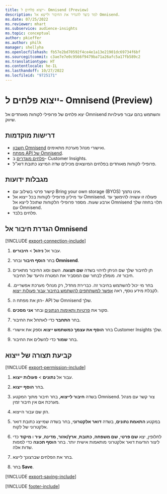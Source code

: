 ```yaml
---
title: ייצוא פלחים ל- Omnisend ‏(Preview)
description: למד כיצד להגדיר את החיבור ולייצא אל Omnisend.
ms.date: 07/25/2022
ms.reviewer: mhart
ms.subservice: audience-insights
ms.topic: conceptual
author: pkieffer
ms.author: philk
manager: shellyha
ms.openlocfilehash: fb57e2bd70592f4ce4e1a13e21901dc69734f6bf
ms.sourcegitcommit: c3ae7e7e0c9566f9479ba71a26afc5a17fb589c2
ms.translationtype: HT
ms.contentlocale: he-IL
ms.lasthandoff: 10/27/2022
ms.locfileid: "9725171"
---
```

# <a name="export-segments-to-omnisend-preview"></a>ייצוא פלחים ל- Omnisend ‏(Preview)

יצא פלחים של פרופילי לקוחות מאוחדים אל Omnisend והשתמש בהם עבור פעילויות שיווק.

## <a name="prerequisites"></a>‏‫דרישות מוקדמות‬

- [חשבון Omnisend](https://www.omnisend.com/) ואישורי מנהל מערכת מתאימים.
- [מפתח API של Omnisend](https://support.omnisend.com/en/articles/1061890-generating-api-key).
- [פלחים מוגדרים](segments.md) ב- Customer Insights.
- פרופילי לקוחות מאוחדים בפלחים המיוצאים מכילים שדה המייצג כתובת דוא"ל.

## <a name="known-limitations"></a>‏‫מגבלות ידועות‬

- קישור פרטי בשילוב עם Bring your own storage ‏(BYOS) אינו נתמך.
- עד מיליון פרופילי לקוחות בכל ייצוא אל Omnisend. פעולה זו עשויה להימשך עד ארבע שעות. מספר פרופילי הלקוחות שתוכל לייצא אל Omnisend תלוי בחוזה שלך עם Omnisend.
- פלחים בלבד.

## <a name="set-up-connection-to-omnisend"></a>הגדרת חיבור אל Omnisend

[!INCLUDE [export-connection-include](includes/export-connection-admn.md)]

1. עבור אל **ניהול** > **חיבורים**.

1. בחר **הוסף חיבור** ובחר **Omnisend‎**.

1. תן לחיבור שלך שם הניתן לזיהוי בשדה **שם תצוגה**. השם וסוג החיבור מתארים חיבור זה. מומלץ לבחור שם המסביר את המטרה והיעד של החיבור.

1. בחר מי יכול להשתמש בחיבור זה. כברירת מחדל, רק מנהלי מערכת אפשריים. לקבלת מידע נוסף, ראה [אפשר למשתתפים להשתמש בחיבור עבור פעולות ייצוא](connections.md#allow-contributors-to-use-a-connection-for-exports).

1. הזן את מפתח ה- API של Omnisend שלך.

1. סקור את [פרטיות ותאימות הנתונים](connections.md#data-privacy-and-compliance) ובחר **אני מסכים**.

1. בחר **התחבר** כדי לאתחל את החיבור.

1. בחר **הוסף את עצמך כמשתמש ייצוא** וספק את אישורי Customer Insights שלך.

1. בחר **שמור** כדי להשלים את החיבור.

## <a name="configure-an-export"></a>קביעת תצורה של ייצוא

[!INCLUDE [export-permission-include](includes/export-permission.md)]

1. עבור אל **נתונים** > **פעולות ייצוא**.

1. בחר **הוסף ייצוא**.

1. בשדה **חיבור לייצוא**, בחר חיבור מתוך המקטע Omnisend. צור קשר עם מנהל מערכת אם אין חיבור זמין.

1. הזן שם עבור הייצוא.

1. במקטע **התאמת נתונים**, בשדה **דואר אלקטרוני**, בחר בשדה שמייצג כתובת דואר אלקטרוני של לקוח.

1. לחלופין, יצא **שם פרטי**, **שם משפחה**, **כתובת**, **ארץ/אזור**, **מדינה**, **עיר** ו **מיקוד** כדי ליצור הודעות דואר אלקטרוני מותאמות אישית יותר. בחר **הוסף תכונה** כדי למפות שדות אלה.

1. בחר את הפלחים שברצונך לייצא.

1. בחר **Save**.

[!INCLUDE [export-saving-include](includes/export-saving.md)]

[!INCLUDE [footer-include](includes/footer-banner.md)]
